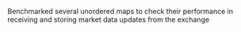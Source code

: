 Benchmarked several unordered maps to check their performance in receiving and storing market data updates from the exchange
